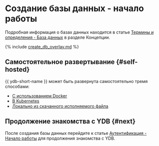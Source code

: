 # Создание базы данных - начало работы

Подробная информация о базах данных находится в статье [Термины и определения - База данных](../../concepts/databases.md#database) в разделе Концепции.

{% include [create_db_overlay.md](create_db_overlay.md) %}

## Самостоятельное развертывание {#self-hosted}

{{ ydb-short-name }} может быть развернута самостоятельно тремя способами:

* [С использованием Docker](../ydb_docker.md)
* [В Kubernetes](../../deploy/orchestrated/concepts.md)
* [Локально из скачанного исполняемого файла](../ydb_local.md)

## Продолжение знакомства с YDB {#next}

После создания базы данных перейдите к статье [Аутентификация - Начало работы](../auth.md) для продолжения знакомства с YDB.

